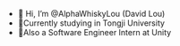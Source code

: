 - 👋 Hi, I’m @AlphaWhiskyLou (David Lou)
- 🎃Currently studying in Tongji University
- 💎Also a Software Engineer Intern at Unity

<!---
AlphaWhiskyLou/AlphaWhiskyLou is a ✨ special ✨ repository because its `README.md` (this file) appears on your GitHub profile.
You can click the Preview link to take a look at your changes.
--->
